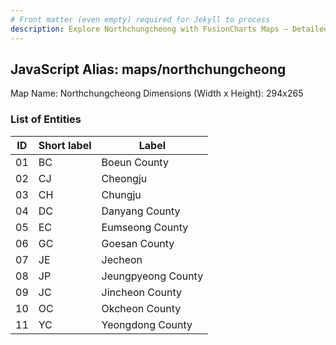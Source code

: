 ```yaml
---
# Front matter (even empty) required for Jekyll to process
description: Explore Northchungcheong with FusionCharts Maps – Detailed features for seamless integration. Try now & enhance your data visualization today! 
---
```


## JavaScript Alias: maps/northchungcheong

Map Name: Northchungcheong
Dimensions (Width x Height): 294x265






### List of Entities

ID | Short label | Label
---|---|---|
01|BC|Boeun County
02|CJ|Cheongju
03|CH|Chungju
04|DC|Danyang County
05|EC|Eumseong County
06|GC|Goesan County
07|JE|Jecheon
08|JP|Jeungpyeong County
09|JC|Jincheon County
10|OC|Okcheon County
11|YC|Yeongdong County